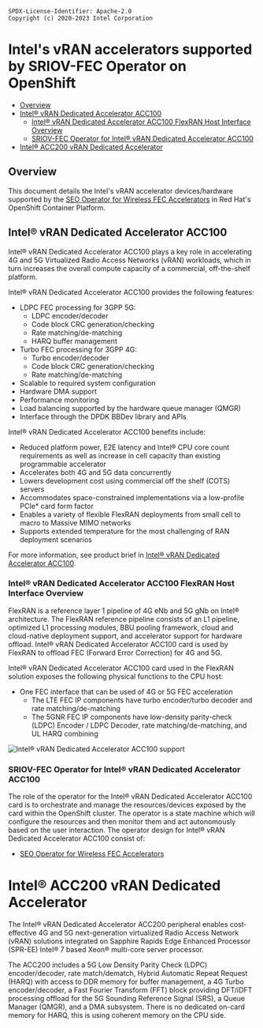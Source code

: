 ```text
SPDX-License-Identifier: Apache-2.0
Copyright (c) 2020-2023 Intel Corporation
```
<!-- omit in toc -->
# Intel's vRAN accelerators supported by SRIOV-FEC Operator on OpenShift

- [Overview](#overview)
- [Intel® vRAN Dedicated Accelerator ACC100](#intel-vran-dedicated-accelerator-acc100)
  - [Intel® vRAN Dedicated Accelerator ACC100 FlexRAN Host Interface Overview](#intel-vran-dedicated-accelerator-acc100-flexran-host-interface-overview)
  - [SRIOV-FEC Operator for Intel® vRAN Dedicated Accelerator ACC100](#sriov-fec-operator-for-intel-vran-dedicated-accelerator-acc100)
- [Intel® ACC200 vRAN Dedicated Accelerator](#intel-acc200-vran-dedicated-accelerator)

## Overview

This document details the Intel's vRAN accelerator devices/hardware supported by the [SEO Operator for Wireless FEC Accelerators](https://github.com/smart-edge-open/sriov-fec-operator/blob/master/spec/openshift-sriov-fec-operator.md) in Red Hat's OpenShift Container Platform.

## Intel® vRAN Dedicated Accelerator ACC100

Intel® vRAN Dedicated Accelerator ACC100 plays a key role in accelerating 4G and 5G Virtualized Radio Access Networks (vRAN) workloads, which in turn increases the overall compute capacity of a commercial, off-the-shelf platform.

Intel® vRAN Dedicated Accelerator ACC100 provides the following features:

- LDPC FEC processing for 3GPP 5G:
  - LDPC encoder/decoder
  - Code block CRC generation/checking
  - Rate matching/de-matching
  - HARQ buffer management
- Turbo FEC processing for 3GPP 4G:
  - Turbo encoder/decoder
  - Code block CRC generation/checking
  - Rate matching/de-matching
- Scalable to required system configuration
- Hardware DMA support
- Performance monitoring
- Load balancing supported by the hardware queue manager (QMGR)
- Interface through the DPDK BBDev library and APIs

Intel® vRAN Dedicated Accelerator ACC100 benefits include:
- Reduced platform power, E2E latency and Intel® CPU core count requirements as well as increase in cell capacity than existing programmable accelerator
- Accelerates both 4G and 5G data concurrently
- Lowers development cost using commercial off the shelf (COTS) servers
- Accommodates space-constrained implementations via a low-profile PCIe* card form factor
- Enables a variety of flexible FlexRAN deployments from small cell to macro to Massive
MIMO networks
- Supports extended temperature for the most challenging of RAN deployment scenarios

For more information, see product brief in [Intel® vRAN Dedicated Accelerator ACC100](https://builders.intel.com/docs/networkbuilders/intel-vran-dedicated-accelerator-acc100-product-brief.pdf).

### Intel® vRAN Dedicated Accelerator ACC100 FlexRAN Host Interface Overview

FlexRAN is a reference layer 1 pipeline of 4G eNb and 5G gNb on Intel® architecture. The FlexRAN reference pipeline consists of an L1 pipeline, optimized L1 processing modules, BBU pooling framework, cloud and cloud-native deployment support, and accelerator support for hardware offload. Intel® vRAN Dedicated Accelerator ACC100 card is used by FlexRAN to offload FEC (Forward Error Correction) for 4G and 5G.

Intel® vRAN Dedicated Accelerator ACC100 card used in the FlexRAN solution exposes the following physical functions to the CPU host:
- One FEC interface that can be used of 4G or 5G FEC acceleration
  - The LTE FEC IP components have turbo encoder/turbo decoder and rate matching/de-matching
  - The 5GNR FEC IP components have low-density parity-check (LDPC) Encoder / LDPC Decoder, rate matching/de-matching, and UL HARQ combining

![Intel® vRAN Dedicated Accelerator ACC100 support](images/acc100-diagram.png)

### SRIOV-FEC Operator for Intel® vRAN Dedicated Accelerator ACC100

The role of the operator for the Intel® vRAN Dedicated Accelerator ACC100 card is to orchestrate and manage the resources/devices exposed by the card within the OpenShift cluster. The operator is a state machine which will configure the resources and then monitor them and act autonomously based on the user interaction.
The operator design for Intel® vRAN Dedicated Accelerator ACC100 consist of:

* [SEO Operator for Wireless FEC Accelerators](https://github.com/smart-edge-open/sriov-fec-operator/blob/master/spec/sriov-fec-operator.md)


# Intel® ACC200 vRAN Dedicated Accelerator

The Intel® vRAN Dedicated Accelerator ACC200 peripheral enables cost-effective 4G and 5G next-generation virtualized Radio Access Network (vRAN) solutions integrated on Sapphire Rapids Edge Enhanced Processor (SPR-EE) Intel® 7 based Xeon® multi-core server processor.

The ACC200 includes a 5G Low Density Parity Check (LDPC) encoder/decoder, rate match/dematch, Hybrid Automatic Repeat Request (HARQ) with access to DDR memory for buffer management, a 4G Turbo encoder/decoder, a Fast Fourier Transform (FFT) block providing DFT/iDFT processing offload for the 5G Sounding Reference Signal (SRS), a Queue Manager (QMGR), and a DMA subsystem. There is no dedicated on-card memory for HARQ, this is using coherent memory on the CPU side.
